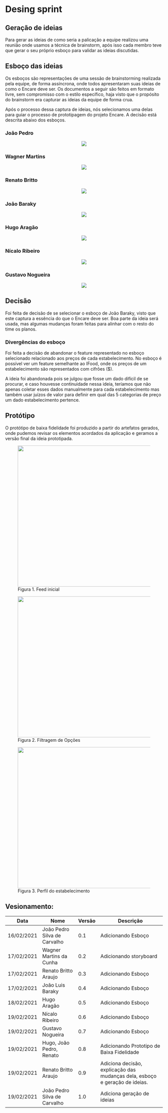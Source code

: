 # Desing sprint
## Geração de ideias
Para gerar as ideias de como seria a palicação a equipe realizou uma reunião onde usamos a técnica de brainstorm, após isso cada membro teve que gerar o seu próprio esboço para validar as ideias discutidas.
## Esboço das ideias

Os esboços são representações de uma sessão de brainstorming realizada pela
equipe, de forma assíncrona, onde todos apresentaram suas ideias de como o 
Encare deve ser. Os documentos a seguir são feitos em formato livre, sem
compromisso com o estilo específico, haja visto que o propósito do brainstorm
era capturar as ideias da equipe de forma crua.

Após o processo dessa captura de ideias, nós selecionamos uma delas para
guiar o processo de prototipagem do projeto Encare. A decisão está descrita
abaixo dos esboços.

### João Pedro

<p align="center">
    <img src='../imagens/esboco_Joao_Pedro.png' />
</p>

### Wagner Martins

<p align="center">
    <img src='../imagens/esboco_storyboard_wagner.jpg' />
</p>

### Renato Britto

<p align="center">
    <img src='../imagens/esboço_renato_britto.jpeg' />
</p>

### João Baraky

<p align="center">
    <img src='../imagens/esboco_joao_baraky.jpeg' />
</p>

### Hugo Aragão

<p align="center">
    <img src='../imagens/esboco_Hugo.jpg' />
</p>

### Nícalo Ribeiro

<p align="center">
    <img src='../imagens/esboco_nicalo.jpg' />
</p>

### Gustavo Nogueira

<p align="center">
    <img src='../imagens/esboco_gustavo.png' />
</p>

## Decisão

Foi feita de decisão de se selecionar o esboço de João Baraky, visto que
este captura a essência do que o Encare deve ser. Boa parte da ideia será
usada, mas algumas mudanças foram feitas para alinhar com o resto do time
os planos.

### Divergências do esboço

Foi feita a decisão de abandonar o feature representado no esboço selecionado
relacionado aos preços de cada estabelecimento. No esboço é possível ver um
feature semelhante ao IFood, onde os preços de um estabelecimento são
representados com cifrões ($).

A ideia foi abandonada pois se julgou que fosse um dado difícil de se
procurar, e caso houvesse continuidade nessa ideia, teríamos que não apenas
coletar esses dados manualmente para cada estabelecimento mas também usar
juízos de valor para definir em qual das 5 categorias de preço um dado
estabelecimento pertence.

## Protótipo

O protótipo de baixa fidelidade foi produzido a partir do artefatos gerados, onde pudemos
revisar os elementos acordados da aplicação e geramos a versão final da ideia prototipada.

<figure>
<img align=center width="450" src="../imagens/encare_feed.png">
<figcaption>Figura 1. Feed inicial</figcaption>
</figure>

<figure>
<img align=center width="450" src="../imagens/encare_filtros.png">
<figcaption>Figura 2. Filtragem de Opções</figcaption>
</figure>

<figure>
<img align=center width="450" src="../imagens/encare_estabelecimento.png">
<figcaption>Figura 3. Perfil do estabelecimento</figcaption>
</figure>

## Vesionamento:
| Data | Nome | Versão | Descrição |
|-|-|-|-|
| 16/02/2021 | João Pedro Silva de Carvalho | 0.1 | Adicionando Esboço | 
| 17/02/2021 | Wagner Martins da Cunha | 0.2 | Adicionando storyboard |
| 17/02/2021 | Renato Britto Araujo | 0.3 | Adicionando Esboço |
| 17/02/2021 | João Luis Baraky | 0.4 | Adicionando Esboço |
| 18/02/2021 | Hugo Aragão | 0.5 | Adicionando Esboço |
| 19/02/2021 | Nícalo Ribeiro | 0.6 | Adicionando Esboço |
| 19/02/2021 | Gustavo Nogueira  | 0.7    | Adicionando Esboço |
| 19/02/2021 | Hugo, João Pedro, Renato | 0.8 | Adicionando Prototipo de Baixa Fidelidade |
| 19/02/2021 | Renato Britto Araujo | 0.9 | Adiciona decisão, explicação das mudanças dela, esboço e geração de ideias. |
| 19/02/2021 | João Pedro Silva de Carvalho | 1.0 | Adiciona geração de ideias |
